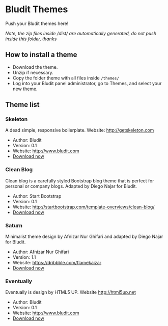 # Bludit Themes
Push your Bludit themes here!

*Note, the zip files inside /dist/ are automatically generated, do not push inside this folder, thanks*

## How to install a theme
- Download the theme.
- Unzip if necessary.
- Copy the folder theme with all files inside `/themes/`
- Log into your Bludit panel administrator, go to Themes, and select your new theme.

## Theme list

### Skeleton
A dead simple, responsive boilerplate. Website: http://getskeleton.com
- Author: Bludit
- Version: 0.1
- Website: http://www.bludit.com
- [Download now](https://github.com/dignajar/bludit-themes/blob/master/dist/skeleton.zip?raw=true)

### Clean Blog
Clean blog is a carefully styled Bootstrap blog theme that is perfect for personal or company blogs. Adapted by Diego Najar for Bludit.
- Author: Start Bootstrap
- Version: 0.1
- Website: http://startbootstrap.com/template-overviews/clean-blog/
- [Download now](https://github.com/dignajar/bludit-themes/blob/master/dist/cleanblog.zip?raw=true)

### Saturn
Minimalist theme design by Afnizar Nur Ghifari and adapted by Diego Najar for Bludit.
- Author: Afnizar Nur Ghifari
- Version: 1.1
- Website: https://dribbble.com/flamekaizar
- [Download now](https://github.com/dignajar/bludit-themes/blob/master/dist/Saturn.zip?raw=true)

### Eventually
Eventually is design by HTML5 UP. Website http://html5up.net
- Author: Bludit
- Version: 0.1
- Website: http://www.bludit.com
- [Download now](https://github.com/dignajar/bludit-themes/blob/master/dist/eventually.zip?raw=true)

